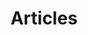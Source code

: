 ---
title: Articles
description: "A helpful library of e-commerce articles on everything from B2B and B2C to product data, supply chain integration, order fulfillment and more."
lead: "Take a look at our helpful library of e-commerce articles: giving you the information you need to work smarter, not harder. You’ll find articles on everything from B2B and B2C to product data, supply chain integration, order fulfillment and more."
---